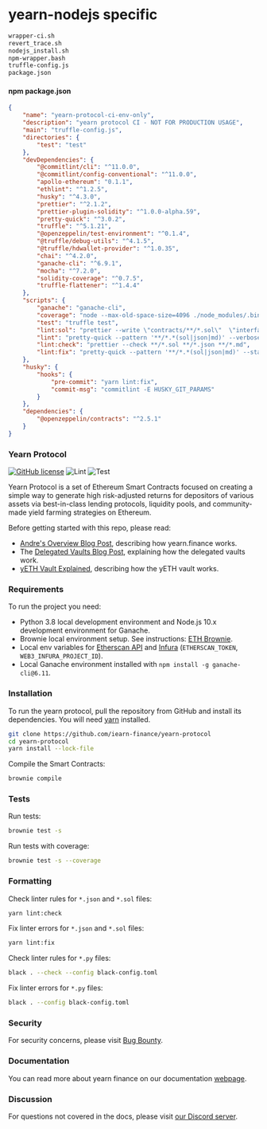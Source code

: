 # yearn-nodejs specific

```bash
wrapper-ci.sh
revert_trace.sh
nodejs_install.sh
npm-wrapper.bash
truffle-config.js
package.json
```

#### npm package.json

```json
{
    "name": "yearn-protocol-ci-env-only",
    "description": "yearn protocol CI - NOT FOR PRODUCTION USAGE",
    "main": "truffle-config.js",
    "directories": {
        "test": "test"
    },
    "devDependencies": {
        "@commitlint/cli": "^11.0.0",
        "@commitlint/config-conventional": "^11.0.0",
        "apollo-ethereum": "0.1.1",
        "ethlint": "^1.2.5",
        "husky": "^4.3.0",
        "prettier": "^2.1.2",
        "prettier-plugin-solidity": "^1.0.0-alpha.59",
        "pretty-quick": "^3.0.2",
        "truffle": "^5.1.21",
        "@openzeppelin/test-environment": "^0.1.4",
        "@truffle/debug-utils": "^4.1.5",
        "@truffle/hdwallet-provider": "^1.0.35",
        "chai": "^4.2.0",
        "ganache-cli": "^6.9.1",
        "mocha": "^7.2.0",
        "solidity-coverage": "^0.7.5",
        "truffle-flattener": "^1.4.4"
    },
    "scripts": {
        "ganache": "ganache-cli",
        "coverage": "node --max-old-space-size=4096 ./node_modules/.bin/truffle run coverage --network development",
        "test": "truffle test",
        "lint:sol": "prettier --write \"contracts/**/*.sol\"  \"interfaces/**/*.sol\" --loglevel debug --plugin prettier-plugin-solidity",
        "lint": "pretty-quick --pattern '**/*.*(sol|json|md)' --verbose",
        "lint:check": "prettier --check **/*.sol **/*.json **/*.md",
        "lint:fix": "pretty-quick --pattern '**/*.*(sol|json|md)' --staged --verbose"
    },
    "husky": {
        "hooks": {
            "pre-commit": "yarn lint:fix",
            "commit-msg": "commitlint -E HUSKY_GIT_PARAMS"
        }
    },
    "dependencies": {
        "@openzeppelin/contracts": "^2.5.1"
    }
}
```

### Yearn Protocol

[![GitHub license](https://img.shields.io/badge/license-AGPL-blue.svg)](https://github.com/iearn-finance/yearn-protocol/blob/master/LICENSE)
![Lint](https://github.com/iearn-finance/yearn-protocol/workflows/Lint/badge.svg)
![Test](https://github.com/iearn-finance/yearn-protocol/workflows/Test/badge.svg)

Yearn Protocol is a set of Ethereum Smart Contracts focused on creating a simple way to generate high risk-adjusted returns for depositors of various assets via best-in-class lending protocols, liquidity pools, and community-made yield farming strategies on Ethereum.

Before getting started with this repo, please read:

-   [Andre's Overview Blog Post](https://medium.com/iearn/yearn-finance-v2-af2c6a6a3613), describing how yearn.finance works.
-   The [Delegated Vaults Blog Post](https://medium.com/iearn/delegated-vaults-explained-fa81f1c3fce2), explaining how the delegated vaults work.
-   [yETH Vault Explained](https://medium.com/iearn/yeth-vault-explained-c29d6b93a371), describing how the yETH vault works.

### Requirements

To run the project you need:

-   Python 3.8 local development environment and Node.js 10.x development environment for Ganache.
-   Brownie local environment setup. See instructions: [ETH Brownie](https://github.com/eth-brownie/brownie).
-   Local env variables for [Etherscan API](https://etherscan.io/apis) and [Infura](https://infura.io/) (`ETHERSCAN_TOKEN`, `WEB3_INFURA_PROJECT_ID`).
-   Local Ganache environment installed with `npm install -g ganache-cli@6.11`.

### Installation

To run the yearn protocol, pull the repository from GitHub and install its dependencies. You will need [yarn](https://yarnpkg.com/lang/en/docs/install/) installed.

```bash
git clone https://github.com/iearn-finance/yearn-protocol
cd yearn-protocol
yarn install --lock-file
```

Compile the Smart Contracts:

```bash
brownie compile
```

### Tests

Run tests:

```bash
brownie test -s
```

Run tests with coverage:

```bash
brownie test -s --coverage
```

### Formatting

Check linter rules for `*.json` and `*.sol` files:

```bash
yarn lint:check
```

Fix linter errors for `*.json` and `*.sol` files:

```bash
yarn lint:fix
```

Check linter rules for `*.py` files:

```bash
black . --check --config black-config.toml
```

Fix linter errors for `*.py` files:

```bash
black . --config black-config.toml
```

### Security

For security concerns, please visit [Bug Bounty](https://github.com/iearn-finance/yearn-protocol/blob/develop/SECURITY.md).

### Documentation

You can read more about yearn finance on our documentation [webpage](https://docs.yearn.finance).

### Discussion

For questions not covered in the docs, please visit [our Discord server](http://discord.yearn.finance).
